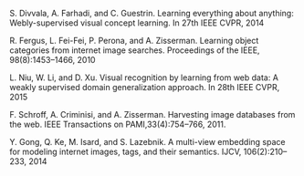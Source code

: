 S. Divvala, A. Farhadi, and C. Guestrin. Learning everything about anything: Webly-supervised visual concept learning. In 27th IEEE CVPR, 2014

R. Fergus, L. Fei-Fei, P. Perona, and A. Zisserman. Learning object categories from internet image searches. Proceedings of the IEEE, 98(8):1453–1466, 2010

L. Niu, W. Li, and D. Xu. Visual recognition by learning from web data: A weakly supervised domain generalization approach. In 28th IEEE CVPR, 2015

F. Schroff, A. Criminisi, and A. Zisserman. Harvesting image databases from the web. IEEE Transactions on PAMI,33(4):754–766, 2011.

Y. Gong, Q. Ke, M. Isard, and S. Lazebnik. A multi-view embedding space for modeling internet images, tags, and their
semantics. IJCV, 106(2):210–233, 2014
